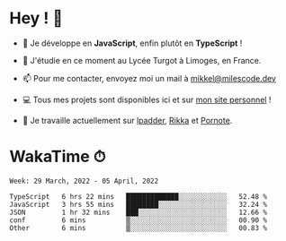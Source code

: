 # Hey ! 🌃

- 🔭 Je développe en **JavaScript**, enfin plutôt en **TypeScript** !

- 🌱 J'étudie en ce moment au Lycée Turgot à Limoges, en France.

- 📫 Pour me contacter, envoyez moi un mail à <a href="mailto:mikkel@milescode.dev">mikkel@milescode.dev</a>

- 💻 Tous mes projets sont disponibles ici et sur <a href="https://www.vexcited.ml">mon site personnel</a> !

- 👀 Je travaille actuellement sur [lpadder](https://github.com/Vexcited/lpadder), [Rikka](https://github.com/Vexcited/Rikka) et [Pornote](https://github.com/Vexcited/Pornote).

# WakaTime ⏱

<!--START_SECTION:waka-->
```text
Week: 29 March, 2022 - 05 April, 2022

TypeScript   6 hrs 22 mins   █████████████░░░░░░░░░░░░   52.48 % 
JavaScript   3 hrs 55 mins   ████████░░░░░░░░░░░░░░░░░   32.24 % 
JSON         1 hr 32 mins    ███░░░░░░░░░░░░░░░░░░░░░░   12.66 % 
conf         6 mins          ▒░░░░░░░░░░░░░░░░░░░░░░░░   00.90 % 
Other        6 mins          ▒░░░░░░░░░░░░░░░░░░░░░░░░   00.83 % 
```
<!--END_SECTION:waka-->
